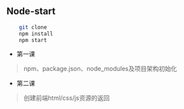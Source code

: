 ## Node-start


```bash
	git clone 
	npm install 
	npm start
```
- 第一课
> npm、package.json、node_modules及项目架构初始化

- 第二课
> 创建前端html/css/js资源的返回
>